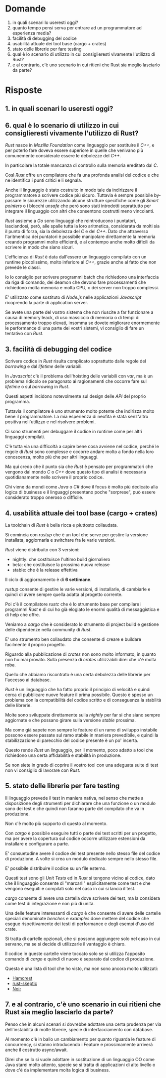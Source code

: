 
# Domande

 1. in quali scenari lo useresti oggi?
 2. quanto tempo pensi serva per entrare ad un programmatore ad esperienza media?
 3. facilità di debugging del codice
 4. usabilità attuale dei tool base (cargo + crates)
 5. stato delle librerie per fare testing
 6. qual è lo scenario di utilizzo in cui consiglieresti vivamente l'utilizzo di Rust?
 7. e al contrario, c'è uno scenario in cui ritieni che Rust sia meglio lasciarlo da parte?

# Risposte

## 1. in quali scenari lo useresti oggi?
## 6. qual è lo scenario di utilizzo in cui consiglieresti vivamente l'utilizzo di Rust?

_Rust_ nasce in _Mozilla Foundation_ come linguaggio per sostituire il _C++_, e per poterlo fare doveva essere superiore in quelle che venivano più comunemente considerate essere le debolezze del _C++_.

In particolare la totale mancanza di controllo sulla memoria ereditato dal _C_.

Così _Rust_ offre un compilatore che fa una profonda analisi del codice e che ne identifica i punti critici e li segnala.

Anche il linguaggio è stato costruito in modo tale da indirizzare il programmatore a scrivere codice più sicuro. Tuttavia è sempre possibile by-passare le sicurezze utilizzando alcune strutture specifiche come gli _Smart pointers_ o i blocchi _unsafe_ che però sono stati introdotti soprattutto per integrare il linguaggio con altri che consentono costrutti meno vincolanti.

_Rust_ assieme a _Go_ sono linguaggi che reintroducono i puntatori, lasciandosi, però, alle spalle tutta la loro aritmetica, considerata da molti sia il punto di forza, sia la debolezza del _C_ e del _C++_.
Dato che attraverso l'aritmentica dei puntatori è possibile manipolare direttamente la memoria creando programmi molto efficienti, e al contempo anche molto dificili da scrivere in modo che siano sicuri.

L'efficienza di _Rust_ è data dall'essere un linguaggio compilato con un runtime piccolissimo, molto inferiore al _C++_, grazie anche al fatto che non prevede le classi.

Io lo consiglio per scrivere programmi batch che richiedono una interfaccia da riga di comando, dei deamon che devono fare processamenti che richiedono molta memoria e molta CPU, o dei server non troppo complessi.

E' utilizzato come sostituto di _Node.js_ nelle applicazioni _Javascript_ ricoprendo la parte di application server.

Se avete una parte del vostro sistema che non riuscite a far funzionare a causa di memory leack, di uso massiccio di memoria o di tempi di processamento troppo elevati, insomma se dovete migliorare enormemente le performance di una parte dei vostri sistemi, vi consiglio di fare un tentativo con _Rust_.

## 3. facilità di debugging del codice

Scrivere codice in _Rust_ risulta complicato soprattutto dalle regole del _borrowing_ e dal _lifetime_ delle variabili.

In _Javascript_ c'è il problema dell'hoisting delle variabili con _var_, ma è un problema ridicolo se paragonato ai ragionamenti che occorre fare sul _lifetime_ o sul _borrowing_ in _Rust_.

Questi aspetti incidono notevolmente sul design delle _API_ del proprio programma.

Tuttavia il compilatore è uno strumento molto potente che indirizza molto bene il programmatore.
La mia esperienza di neofita è stata senz'altro positiva nell'utilizzo e nel risolvere problemi.

Ci sono strumenti per debuggare il codice in runtime come per altri linguaggi compilati.

C'è tutta via una difficoltà a capire bene cosa avviene nel codice, perché le regole di _Rust_ sono complesse e occorre andare molto a fondo nella loro conoscenza, molto più che per altri linguaggi.

Ma qui credo che il punto sia che _Rust_ è pensato per programmatori che vengono dal mondo _C_ o _C++_ dove questo tipo di analisi è necessaria quotidianamente nello scrivere il proprio codice.

Chi viene da mondi come _Java_ o _C#_ dove il focus è molto più dedicato alla logica di business e il linguaggi presentano poche "sorprese", può essere considerato troppo oneroso o difficile.

## 4. usabilità attuale dei tool base (cargo + crates)

La toolchain di _Rust_ è bella ricca e piuttosto collaudata.

Si comincia con _rustup_ che è un tool che serve per gestire la versione installata, aggiornarla e switchare fra le varie versioni.

_Rust_ viene distribuito con 3 versioni:

 * nightly: che costituisce l'ultimo build giornaliero
 * beta: che costituisce la prossima nuova release
 * stable: che è la release effettiva

Il ciclo di aggiornamento è di **6 settimane**.

_rustup_ consente di gestire le varie versioni, di installarle, di cambiarle e quindi di avere sempre quella adatta al progetto corrente.

Poi c'è il compilatore _rustc_ che è lo strumento base per compilare i programmi _Rust_ e di cui ho già elogiato le enormi qualità di messaggistica e di help che offre.

Veniamo a _cargo_ che è considerato lo strumento di project build e gestione delle dipendenze nella community di _Rust_.

E' uno strumento ben collaudato che consente di creare e buildare facilmente il proprio progetto.

Riguardo alla pubblicazione di _crates_ non sono molto informato, in quanto non ho mai provato. Sulla presenza di _crates_ utilizzabili direi che c'è molta roba.

Quello che abbiamo riscontrato è una certa debolezza delle librerie per l'accesso ai database.

_Rust_ è un linguaggio che ha fatto proprio il principio di velocità e quindi cerca di pubblicare nuove feature il prima possibile. Questo è spesso un problema con la compatibilità del codice scritto e di conseguenza la stabilità delle librerie.

Molte sono sviluppate direttamente sulla _nightly_ per far si che siano sempre aggiornate e che possano girare sulla versione _stable_ prossima.

Ma come già sapete non sempre le feature di un ramo di sviluppo instabile possono essere passate sul ramo stabile in maniera prevedibile, e quindi la stabilizzazione di parecchio del codice presente è un po' incerta.

Questo rende _Rust_ un linguaggio, per il momento, poco adatto a tool che richiedono una certa affidabilità e stabilità in produzione.

Se non siete in grado di coprire il vostro tool con una adeguata suite di test non vi consiglio di lavorare con _Rust_.

## 5. stato delle librerie per fare testing

Il linguaggio prevede il test in maniera nativa, nel senso che mette a disposizione degli strumenti per dichiarare che una funzione o un modulo sono dei test e che quindi non faranno parte del compilato che va in produzione.

Non c'è molto più supporto di questo al momento.

Con _cargo_ è possibile eseguire tutti o parte dei test scritti per un progetto, ma per avere la copertura sul codice occorre utilizzare estensioni da installare e configurare a parte.

E' consuetudine avere il codice dei test presente nello stesso file del codice di produzione. A volte si crea un modulo dedicato sempre nello stesso file.

E' possibile distribuire il codice su un file esterno.

Questi test sono gli _Unit Tests_ ed in _Rust_ si tengono vicino al codice, dato che il linguaggio consente di "marcarli" esplicitamente come test e che vengono eseguiti e compilati solo nel caso in cui si lancia il test.

_cargo_ consente di avere una cartella dove scrivere dei test, ma la considera come test di integrazione e non più di unità.

Una delle feature interessanti di _cargo_ è che consente di avere delle cartelle speciali denominate _benches_ e _examples_ dove mettere del codice che esegue rispettivamente dei testi di performance e degli esempi d'uso del crate.

Si tratta di cartelle opzionali, che si possono aggiungere solo nel caso in cui servano, ma se si decide di utilizzarle il vantaggio è chiaro.

Il codice in queste cartelle viene toccato solo se si utilizza l'apposito comando di _cargo_ e quindi di nuovo è separato dal codice di produzione.

Questa è una lista di tool che ho visto, ma non sono ancora molto utilizzati:

 * [Hamcrest](https://github.com/ujh/hamcrest-rust)
 * [rust-skeptic](https://github.com/budziq/rust-skeptic)
 * [Noir](https://github.com/BonsaiDen/noir)

## 7. e al contrario, c'è uno scenario in cui ritieni che Rust sia meglio lasciarlo da parte?

Penso che in alcuni scenari si dovrebbe adottare una certa prudenza per via dell'instabilità di molte librerie, specie di interfacciamento con database.

Al momento c'è in ballo un cambiamento per quanto riguarda le feature di concurrency, si stanno introducendo i Feature e prossimamente arriverà anche il costrutto async/await.

Direi che se lo si vuole adottare in sostituzione di un linguaggio OO come Java starei molto attento, specie se si tratta 
di applicazioni di alto livello o dove c'è da implementare molta logica di business.

